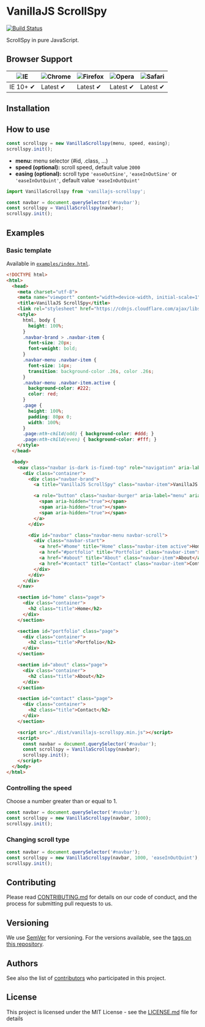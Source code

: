# VanillaJS ScrollSpy

[![Build Status](https://travis-ci.org/ederssouza/vanillajs-scrollspy.svg?branch=master)](https://travis-ci.org/ederssouza/vanillajs-scrollspy)

ScrollSpy in pure JavaScript.

## Browser Support

![IE](https://cloud.githubusercontent.com/assets/398893/3528325/20373e76-078e-11e4-8e3a-1cb86cf506f0.png) | ![Chrome](https://cloud.githubusercontent.com/assets/398893/3528328/23bc7bc4-078e-11e4-8752-ba2809bf5cce.png) | ![Firefox](https://cloud.githubusercontent.com/assets/398893/3528329/26283ab0-078e-11e4-84d4-db2cf1009953.png) | ![Opera](https://cloud.githubusercontent.com/assets/398893/3528330/27ec9fa8-078e-11e4-95cb-709fd11dac16.png) | ![Safari](https://cloud.githubusercontent.com/assets/398893/3528331/29df8618-078e-11e4-8e3e-ed8ac738693f.png)
--- | --- | --- | --- | ---
IE 10+ ✔ | Latest ✔ | Latest ✔ | Latest ✔ | Latest ✔

## Installation



## How to use

```javascript
const scrollspy = new VanillaScrollspy(menu, speed, easing);
scrollspy.init();
```

- **menu:** menu selector (#id, .class, ...)
- **speed (optional):** scroll speed, default value `2000`
- **easing (optional):** scroll type `'easeOutSine'`, `'easeInOutSine'` or `'easeInOutQuint'`, default value `'easeInOutQuint'`

```javascript
import VanillaScrollspy from 'vanillajs-scrollspy';

const navbar = document.querySelector('#navbar');
const scrollspy = VanillaScrollspy(navbar);
scrollspy.init();
```

## Examples

### Basic template

Available in [`examples/index.html`](examples/index.html).

``` html
<!DOCTYPE html>
<html>
  <head>
    <meta charset="utf-8">
    <meta name="viewport" content="width=device-width, initial-scale=1">
    <title>VanillaJS ScrollSpy</title>
    <link rel="stylesheet" href="https://cdnjs.cloudflare.com/ajax/libs/bulma/0.7.1/css/bulma.min.css">
    <style>
      html, body {
        height: 100%;
      }
      .navbar-brand > .navbar-item {
        font-size: 20px;
        font-weight: bold;
      }
      .navbar-menu .navbar-item {
        font-size: 14px;
        transition: background-color .26s, color .26s;
      }
      .navbar-menu .navbar-item.active {
        background-color: #222;
        color: red;
      }
      .page {
        height: 100%;
        padding: 80px 0;
        width: 100%;
      }
      .page:nth-child(odd) { background-color: #ddd; }
      .page:nth-child(even) { background-color: #fff; }
    </style>
  </head>

  <body>
    <nav class="navbar is-dark is-fixed-top" role="navigation" aria-label="main navigation">
      <div class="container">
        <div class="navbar-brand">
          <a title="VanillaJS ScrollSpy" class="navbar-item">VanillaJS ScrollSpy</a>

          <a role="button" class="navbar-burger" aria-label="menu" aria-expanded="false">
            <span aria-hidden="true"></span>
            <span aria-hidden="true"></span>
            <span aria-hidden="true"></span>
          </a>
        </div>

        <div id="navbar" class="navbar-menu navbar-scroll">
          <div class="navbar-start">
            <a href="#home" title="Home" class="navbar-item active">Home</a>
            <a href="#portfolio" title="Portfolio" class="navbar-item">Portfolio</a>
            <a href="#about" title="About" class="navbar-item">About</a>
            <a href="#contact" title="Contact" class="navbar-item">Contact</a>
          </div>
        </div>
      </div>
    </nav>

    <section id="home" class="page">
      <div class="container">
        <h2 class="title">Home</h2>
      </div>
    </section>

    <section id="portfolio" class="page">
      <div class="container">
        <h2 class="title">Portfolio</h2>
      </div>
    </section>

    <section id="about" class="page">
      <div class="container">
        <h2 class="title">About</h2>
      </div>
    </section>

    <section id="contact" class="page">
      <div class="container">
        <h2 class="title">Contact</h2>
      </div>
    </section>

    <script src="./dist/vanillajs-scrollspy.min.js"></script>
    <script>
      const navbar = document.querySelector('#navbar');
      const scrollspy = VanillaScrollspy(navbar);
      scrollspy.init();
    </script>
  </body>
</html>
```

### Controlling the speed
Choose a number greater than or equal to 1.

``` javascript
const navbar = document.querySelector('#navbar');
const scrollspy = new VanillaScrollspy(navbar, 1000);
scrollspy.init();
```

### Changing scroll type

``` javascript
const navbar = document.querySelector('#navbar');
const scrollspy = new VanillaScrollspy(navbar, 1000, 'easeInOutQuint');
scrollspy.init();
```

## Contributing

Please read [CONTRIBUTING.md](https://gist.github.com/PurpleBooth/b24679402957c63ec426) for details on our code of conduct, and the process for submitting pull requests to us.

## Versioning

We use [SemVer](http://semver.org/) for versioning. For the versions available, see the [tags on this repository](https://github.com/ederssouza/vanillajs-scrollspy/tags).

## Authors

See also the list of [contributors](https://github.com/ederssouza/vanillajs-scrollspy/contributors) who participated in this project.

## License

This project is licensed under the MIT License - see the [LICENSE.md](LICENSE.md) file for details
